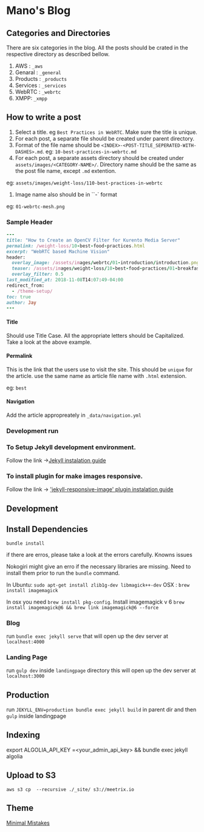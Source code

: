 # Mano's Blog

## Categories and Directories

There are six categories in the blog.
All the posts should be crated in the respective directory as described bellow.

1. AWS : `_aws`
2. Genaral : `_general`
3. Products : `_products`
4. Services : `_services`
5. WebRTC : `_webrtc`
6. XMPP: `_xmpp`

## How to write a post

1. Select a title. eg `Best Practices in WebRTC`. Make sure the title is unique.
2. For each post, a separate file should be created under parent directory.
3. Format of the file name should be `<INDEX>-<POST-TITLE_SEPERATED-WITH-DASHES>.md`.
eg: `10-best-practices-in-webrtc.md`
1. For each post, a separate assets directory should be created under `assets/images/<CATEGORY-NAME>/`.
Directory name should be the same as the post file name, except `.md` extention. 

eg: `assets/images/weight-loss/110-best-practices-in-webrtc`
1. Image name also should be in ``<INDEX>-<IMAGE-NAME-SEPERATED-WITH-DASHES>` format

eg: `01-webrtc-mesh.png`

### Sample Header

```ruby
---
title: "How to Create an OpenCV Filter for Kurento Media Server"
permalink: /weight-loss/10-best-food-practices.html
excerpt: "WebRTC based Machine Vision"
header:
  overlay_image: /assets/images/webrtc/01-introduction/introduction.png
  teaser: /assets/images/weight-loss/10-best-food-practices/01-breakfast-image.png
  overlay_filter: 0.5
last_modified_at: 2018-11-08T14:07:49-04:00
redirect_from:
  - /theme-setup/
toc: true
author: Jay
---

```

#### Title

Should use Title Case. All the appropriate letters should be Capitalized. Take a look at the above example.

#### Permalink

This is the link that the users use to visit the site. This should be `unique` for the article.
use the same name as article file name with `.html` extension.

eg: `best`

#### Navigation

Add the article appropreately in `_data/navigation.yml`

### Development run

### To Setup Jekyll development environment.

Follow the link  ->[Jekyll instalation guide](https://jekyllrb.com/docs/installation/)

### To install plugin for make images responsive.

Follow the link -> ['jekyll-responsive-image' plugin instalation guide](https://www.ratanparai.com/jekyll/Responsive-image-on-jekyll/)

## Development

## Install Dependencies

`bundle install`

if there are erros, please take a look at the errors carefully. Knowns issues

Nokogiri might give an erro if the necessary libraries are missing. Need to install them prior to run the `bundle` command.

In Ubuntu: `sudo apt-get install zlib1g-dev libmagick++-dev`
OSX : `brew install imagemagick`

In osx you need `brew install pkg-config`. Install imagemagick v 6 `brew install imagemagick@6 && brew link imagemagick@6 --force`

### Blog

run `bundle exec jekyll serve` that will open up the dev server at `localhost:4000`

### Landing Page

run `gulp dev` inside `landingpage` directory this will open up the dev server at `localhost:3000`

## Production

run `JEKYLL_ENV=production bundle exec jekyll build` in parent dir and then `gulp` inside landingpage

## Indexing

export ALGOLIA_API_KEY =<your_admin_api_key> && bundle exec jekyll algolia

## Upload to S3

`aws s3 cp  --recursive ./_site/ s3://meetrix.io`

## Theme

[Minimal Mistakes](https://mmistakes.github.io/minimal-mistakes/)